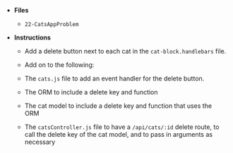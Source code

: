 * **Files**

  * `22-CatsAppProblem`

* **Instructions**

  * Add a delete button next to each cat in the `cat-block.handlebars` file.

  * Add on to the following:

  * The `cats.js` file to add an event handler for the delete button.
  * The ORM to include a delete key and function
  * The cat model to include a delete key and function that uses the ORM
  * The `catsController.js` file to have a `/api/cats/:id` delete route, to call the delete key of the cat model, and to pass in arguments as necessary
